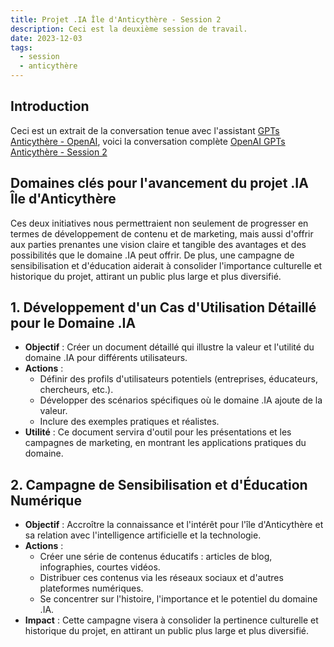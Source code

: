 ```yaml
---
title: Projet .IA Île d'Anticythère - Session 2
description: Ceci est la deuxième session de travail.
date: 2023-12-03
tags:
  - session
  - anticythère
---
```


## Introduction

Ceci est un extrait de la conversation tenue avec l'assistant [GPTs Anticythère - OpenAI](https://chat.openai.com/g/g-fnpHOClUW-anticitera), voici la conversation complète [OpenAI GPTs Anticythère - Session 2](https://chat.openai.com/share/ed9c660d-6656-47fb-b06a-667dde8c2a17)

## Domaines clés pour l'avancement du projet .IA Île d'Anticythère

Ces deux initiatives nous permettraient non seulement de progresser en termes de développement de contenu et de marketing, mais aussi d'offrir aux parties prenantes une vision claire et tangible des avantages et des possibilités que le domaine .IA peut offrir. De plus, une campagne de sensibilisation et d'éducation aiderait à consolider l'importance culturelle et historique du projet, attirant un public plus large et plus diversifié.

## 1. Développement d'un Cas d'Utilisation Détaillé pour le Domaine .IA

- **Objectif** : Créer un document détaillé qui illustre la valeur et l'utilité du domaine .IA pour différents utilisateurs.
- **Actions** :
  - Définir des profils d'utilisateurs potentiels (entreprises, éducateurs, chercheurs, etc.).
  - Développer des scénarios spécifiques où le domaine .IA ajoute de la valeur.
  - Inclure des exemples pratiques et réalistes.
- **Utilité** : Ce document servira d'outil pour les présentations et les campagnes de marketing, en montrant les applications pratiques du domaine.

## 2. Campagne de Sensibilisation et d'Éducation Numérique

- **Objectif** : Accroître la connaissance et l'intérêt pour l'île d'Anticythère et sa relation avec l'intelligence artificielle et la technologie.
- **Actions** :
  - Créer une série de contenus éducatifs : articles de blog, infographies, courtes vidéos.
  - Distribuer ces contenus via les réseaux sociaux et d'autres plateformes numériques.
  - Se concentrer sur l'histoire, l'importance et le potentiel du domaine .IA.
- **Impact** : Cette campagne visera à consolider la pertinence culturelle et historique du projet, en attirant un public plus large et plus diversifié.
